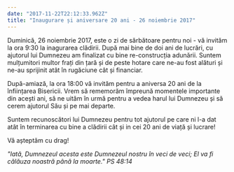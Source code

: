 ```yaml
---
date: "2017-11-22T22:12:33.962Z"
title: "Inaugurare și aniversare 20 ani - 26 noiembrie 2017"
---
```

Duminică, 26 noiembrie 2017, este o zi de sărbătoare pentru noi - vă invităm la ora 9:30 la inagurarea clădirii. După mai bine de doi ani de lucrări, cu ajutorul lui Dumnezeu am finalizat cu bine re-construcția adunării. Suntem mulțumitori multor frați din țară și de peste hotare care ne-au fost alături și ne-au sprijinit atât în rugăciune cât și financiar.

După-amiază, la ora 18:00 vă invităm pentru a aniversa 20 ani de la înființarea Bisericii. Vrem să rememorăm împreună momentele importante din acești ani, să ne uităm în urmă pentru a vedea harul lui Dumnezeu și să cerem ajutorul Său și pe mai departe.

Suntem recunoscători lui Dumnezeu pentru tot ajutorul pe care ni l-a dat atât în terminarea cu bine a clădirii cât și in cei 20 ani de viață și lucrare!

Vă așteptăm cu drag!

*"Iată, Dumnezeul acesta este Dumnezeul nostru în veci de veci; El va fi călăuza noastră până la moarte." PS 48:14*